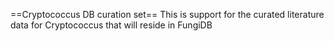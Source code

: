 ==Cryptococcus DB curation set==
This is support for the curated literature data for Cryptococcus that will reside in FungiDB
